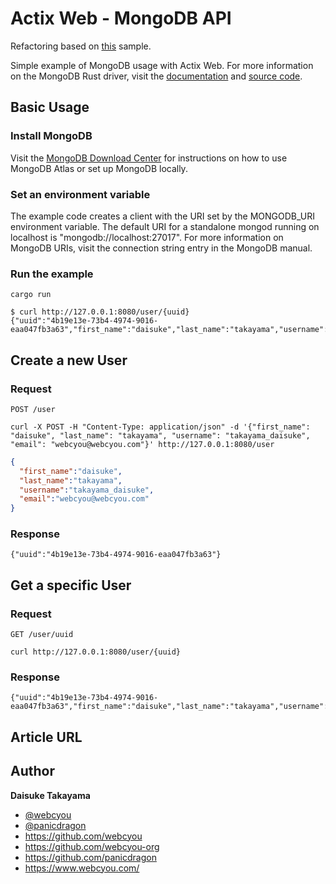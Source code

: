 # Actix Web - MongoDB API

Refactoring based on [this](https://github.com/actix/examples/tree/master/databases/mongodb) sample.

Simple example of MongoDB usage with Actix Web. For more information on the MongoDB Rust driver, visit the [documentation](https://docs.rs/mongodb/2.0.0/mongodb/index.html) and [source code](https://github.com/mongodb/mongo-rust-driver).

## Basic Usage

### Install MongoDB

Visit the [MongoDB Download Center](https://www.mongodb.com/try) for instructions on how to use MongoDB Atlas or set up MongoDB locally.

### Set an environment variable

The example code creates a client with the URI set by the MONGODB_URI environment variable. The default URI for a standalone mongod running on localhost is "mongodb://localhost:27017". For more information on MongoDB URIs, visit the connection string entry in the MongoDB manual.

### Run the example

```shell
cargo run
```

```shell
$ curl http://127.0.0.1:8080/user/{uuid}
{"uuid":"4b19e13e-73b4-4974-9016-eaa047fb3a63","first_name":"daisuke","last_name":"takayama","username":"takayama_daisuke","email":"webcyou@webcyou.com"}
```

## Create a new User

### Request

`POST /user`

```shell
curl -X POST -H "Content-Type: application/json" -d '{"first_name": "daisuke", "last_name": "takayama", "username": "takayama_daisuke", "email": "webcyou@webcyou.com"}' http://127.0.0.1:8080/user
```

```json
{
  "first_name":"daisuke",
  "last_name":"takayama",
  "username":"takayama_daisuke",
  "email":"webcyou@webcyou.com"
}
```

### Response

```shell
{"uuid":"4b19e13e-73b4-4974-9016-eaa047fb3a63"}
```

## Get a specific User

### Request

`GET /user/uuid`

```shell
curl http://127.0.0.1:8080/user/{uuid}
```

### Response

```shell
{"uuid":"4b19e13e-73b4-4974-9016-eaa047fb3a63","first_name":"daisuke","last_name":"takayama","username":"takayama_daisuke","email":"webcyou@webcyou.com"}
```

## Article URL


## Author

**Daisuke Takayama**
* [@webcyou](https://twitter.com/webcyou)
* [@panicdragon](https://twitter.com/panicdragon)
* <https://github.com/webcyou>
* <https://github.com/webcyou-org>
* <https://github.com/panicdragon>
* <https://www.webcyou.com/>

